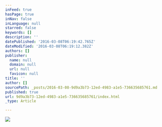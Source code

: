 ```yaml
---
inFeed: true
hasPage: true
inNav: false
inLanguage: null
starred: false
keywords: []
description: ''
datePublished: '2016-03-08T06:19:42.765Z'
dateModified: '2016-03-08T06:19:12.382Z'
authors: []
publisher:
  name: null
  domain: null
  url: null
  favicon: null
title: ''
author: []
sourcePath: _posts/2016-03-08-9d9a3b73-12ed-4983-a1e5-736635685761.md
published: true
url: 9d9a3b73-12ed-4983-a1e5-736635685761/index.html
_type: Article

---
```

![](https://the-grid-user-content.s3-us-west-2.amazonaws.com/af2cae23-18f2-44f4-a3bf-622c5d6756b8.jpg)